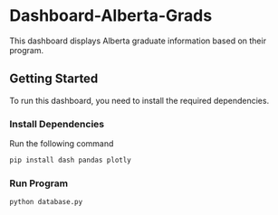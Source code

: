# Dashboard-Alberta-Grads

This dashboard displays Alberta graduate information based on their program.

## Getting Started

To run this dashboard, you need to install the required dependencies.

### Install Dependencies

Run the following command

```bash
pip install dash pandas plotly
```

### Run Program

```bash
python database.py

```
